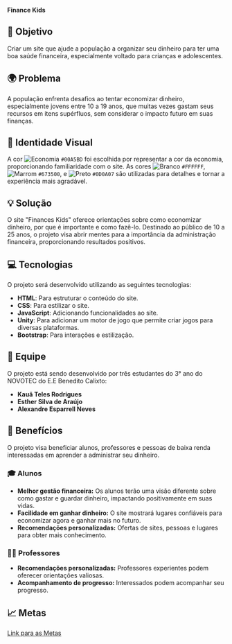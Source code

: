 **Finance Kids**

## 🚀 **Objetivo**

Criar um site que ajude a população a organizar seu dinheiro para ter uma boa saúde financeira, especialmente voltado para crianças e adolescentes.

## 🌍 **Problema**

A população enfrenta desafios ao tentar economizar dinheiro, especialmente jovens entre 10 a 19 anos, que muitas vezes gastam seus recursos em itens supérfluos, sem considerar o impacto futuro em suas finanças.

## 🎨 **Identidade Visual**

A cor ![Economia](https://via.placeholder.com/15/00A5BD/000000?text=+) `#00A5BD` foi escolhida por representar a cor da economia, proporcionando familiaridade com o site. As cores ![Branco](https://via.placeholder.com/15/FFFFFF/000000?text=+) `#FFFFFF`, ![Marrom](https://via.placeholder.com/15/673500/000000?text=+) `#673500`, e ![Preto](https://via.placeholder.com/15/0D0A07/000000?text=+) `#0D0A07` são utilizadas para detalhes e tornar a experiência mais agradável.

## 💡 **Solução**

O site "Finances Kids" oferece orientações sobre como economizar dinheiro, por que é importante e como fazê-lo. Destinado ao público de 10 a 25 anos, o projeto visa abrir mentes para a importância da administração financeira, proporcionando resultados positivos.

## 💻 **Tecnologias**

O projeto será desenvolvido utilizando as seguintes tecnologias:

- **HTML**: Para estruturar o conteúdo do site.
- **CSS**: Para estilizar o site.
- **JavaScript**: Adicionando funcionalidades ao site.
- **Unity**: Para adicionar um motor de jogo que permite criar jogos para diversas plataformas.  
- **Bootstrap**: Para interações e estilização.

## 👥 **Equipe**

O projeto está sendo desenvolvido por três estudantes do 3° ano do NOVOTEC do E.E Benedito Calixto:

- **Kauã Teles Rodrigues**
- **Esther Silva de Araújo**
- **Alexandre Esparrell Neves**

## 🌟 **Benefícios**

O projeto visa beneficiar alunos, professores e pessoas de baixa renda interessadas em aprender a administrar seu dinheiro.

### 🎓 **Alunos**

- **Melhor gestão financeira:** Os alunos terão uma visão diferente sobre como gastar e guardar dinheiro, impactando positivamente em suas vidas.
- **Facilidade em ganhar dinheiro:** O site mostrará lugares confiáveis para economizar agora e ganhar mais no futuro.
- **Recomendações personalizadas:** Ofertas de sites, pessoas e lugares para obter mais conhecimento.

### 👩‍🏫 **Professores**

- **Recomendações personalizadas:** Professores experientes podem oferecer orientações valiosas.
- **Acompanhamento de progresso:** Interessados podem acompanhar seu progresso.

## 📈 **Metas**

[Link para as Metas](https://1drv.ms/x/s!An5rcMl69pkygRjf36nV_H3Zy2TV?e=nvKvnU)
